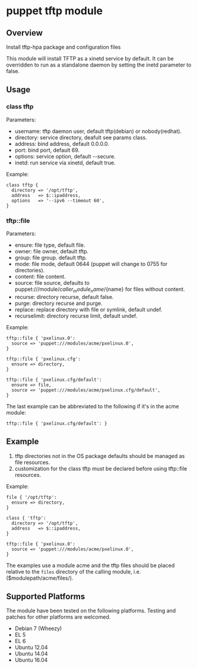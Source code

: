 # puppet tftp module

## Overview

Install tftp-hpa package and configuration files

This module will install TFTP as a xinetd service by default. It can be overridden to run as a standalone daemon by setting the inetd parameter to false.

## Usage

### class tftp

Parameters:

* username: tftp daemon user, default tftp(debian) or nobody(redhat).
* directory: service directory, deafult see params class.
* address: bind address, default 0.0.0.0.
* port: bind port, default 69.
* options: service option, default --secure.
* inetd: run service via xinetd, default true.

Example:

    class tftp {
      directory => '/opt/tftp',
      address   => $::ipaddress,
      options   => '--ipv6 --timeout 60',
    }

### tftp::file

Parameters:

* ensure: file type, default file.
* owner: file owner, default tftp.
* group: file group. default tftp.
* mode: file mode, default 0644 (puppet will change to 0755 for directories).
* content: file content.
* source: file source, defaults to puppet:///module/${caller_module_name}/${name} for files without content.
* recurse: directory recurse, default false.
* purge: directory recurse and purge.
* replace: replace directory with file or symlink, default undef.
* recurselimit: directory recurse limit, default undef.

Example:

    tftp::file { 'pxelinux.0':
      source => 'puppet:///modules/acme/pxelinux.0',
    }
    
    tftp::file { 'pxelinux.cfg':
      ensure => directory,
    }
    
    tftp::file { 'pxelinux.cfg/default':
      ensure => file,
      source => 'puppet:///modules/acme/pxelinux.cfg/default',
    }

The last example can be abbreviated to the following if it's in the acme module:

    tftp::file { 'pxelinux.cfg/default': }

## Example

1. tftp directories not in the OS package defaults should be managed as file resources.
2. customization for the class tftp must be declared before using tftp::file resources.

Example:

    file { '/opt/tftp':
      ensure => directory,
    }
    
    class { 'tftp':
      directory => '/opt/tftp',
      address   => $::ipaddress,
    }
    
    tftp::file { 'pxelinux.0':
      source => 'puppet:///modules/acme/pxelinux.0',
    }

The examples use a module acme and the tftp files should be placed relative to the `files` directory of the calling module, i.e. ($modulepath/acme/files/).

## Supported Platforms

The module have been tested on the following platforms. Testing and patches for other platforms are welcomed.

* Debian 7 (Wheezy)
* EL 5
* EL 6
* Ubuntu 12.04
* Ubuntu 14.04
* Ubuntu 16.04
